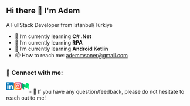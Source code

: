 ## Hi there 👋 I'm Adem

A FullStack Developer from Istanbul/Türkiye

- 🌱 I’m currently learning <b> C# .Net </b>
- 🌱 I’m currently learning <b> RPA </b>
- 🌱 I’m currently learning <b> Android Kotlin</b>
- 📫 How to reach me: ademmsoner@gmail.com

### 🤝 Connect with me:

<a href="https://www.linkedin.com/in/adem-soner/"><img align="left" src="https://raw.githubusercontent.com/AdemSoner/AdemSoner/main/images/linkedin.svg" alt="Adem Soner | LinkedIn" width="21px"/></a>
<a href="https://www.instagram.com/ademmsoner/"><img align="left" src="https://raw.githubusercontent.com/AdemSoner/AdemSoner/main/images/instagram.svg" alt="Adem Soner | Instagram" width="21px"/></a>
<a href="https://medium.com/@ademsoner34/"><img align="left" src="https://raw.githubusercontent.com/AdemSoner/AdemSoner/main/images/medium.svg" alt="Adem Soner | Medium" width="21px"/></a>

<br>
- 💬 If you have any question/feedback, please do not hesitate to reach out to me!

